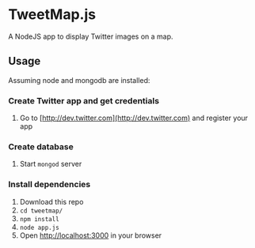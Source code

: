 # TweetMap.js

A NodeJS app to display Twitter images on a map.



## Usage 

Assuming node and mongodb are installed:

### Create Twitter app and get credentials
1. Go to [http://dev.twitter.com](http://dev.twitter.com) and register your app


### Create database

1. Start `mongod` server

### Install dependencies

1. Download this repo
1. `cd tweetmap/`
2. `npm install`
3. `node app.js`
4. Open [http://localhost:3000](http://localhost:3000) in your browser


